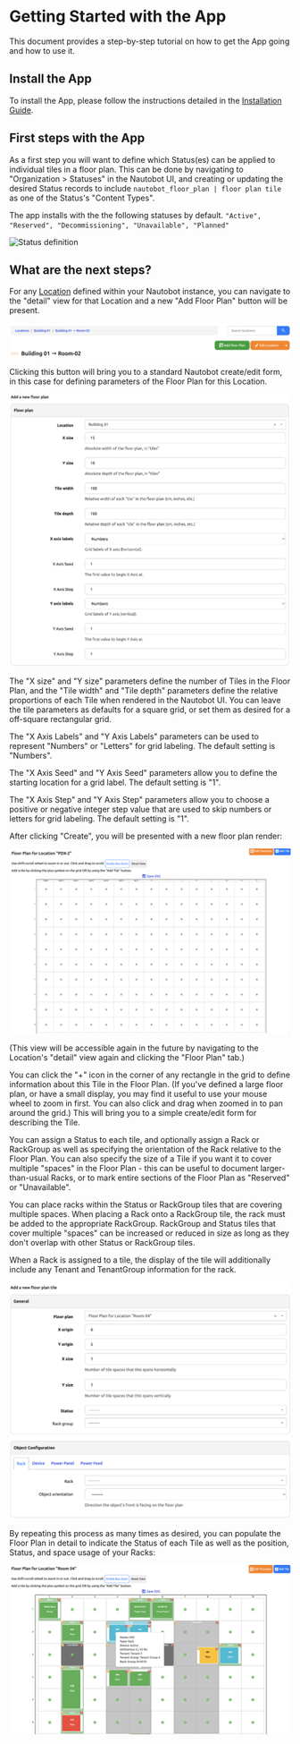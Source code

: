 # Getting Started with the App

This document provides a step-by-step tutorial on how to get the App going and how to use it.

## Install the App

To install the App, please follow the instructions detailed in the [Installation Guide](../admin/install.md).

## First steps with the App

As a first step you will want to define which Status(es) can be applied to individual tiles in a floor plan. This can be done by navigating to "Organization > Statuses" in the Nautobot UI, and creating or updating the desired Status records to include `nautobot_floor_plan | floor plan tile` as one of the Status's "Content Types".

The app installs with the the following statuses by default. `"Active", "Reserved", "Decommissioning", "Unavailable", "Planned"`

![Status definition](../images/status-definition.png)

## What are the next steps?

For any [Location](https://docs.nautobot.com/projects/core/en/stable/core-functionality/sites-and-racks/#locations) defined within your Nautobot instance, you can navigate to the "detail" view for that Location and a new "Add Floor Plan" button will be present.

![Add Floor Plan button](../images/add-floor-plan-button.png)

Clicking this button will bring you to a standard Nautobot create/edit form, in this case for defining parameters of the Floor Plan for this Location.

![Add Floor Plan form](../images/add-floor-plan-form.png)

The "X size" and "Y size" parameters define the number of Tiles in the Floor Plan, and the "Tile width" and "Tile depth" parameters define the relative proportions of each Tile when rendered in the Nautobot UI. You can leave the tile parameters as defaults for a square grid, or set them as desired for a off-square rectangular grid.

The "X Axis Labels" and "Y Axis Labels" parameters can be used to represent "Numbers" or "Letters" for grid labeling. The default setting is "Numbers".

The "X Axis Seed" and "Y Axis Seed" parameters allow you to define the starting location for a grid label. The default setting is "1".

The "X Axis Step" and "Y Axis Step" parameters allow you to choose a positive or negative integer step value that are used to skip numbers or letters for grid labeling. The default setting is "1".

After clicking "Create", you will be presented with a new floor plan render:

![Empty floor plan](../images/floor-plan-empty.png)

(This view will be accessible again in the future by navigating to the Location's "detail" view again and clicking the "Floor Plan" tab.)

You can click the "+" icon in the corner of any rectangle in the grid to define information about this Tile in the Floor Plan. (If you've defined a large floor plan, or have a small display, you may find it useful to use your mouse wheel to zoom in first. You can also click and drag when zoomed in to pan around the grid.) This will bring you to a simple create/edit form for describing the Tile.

You can assign a Status to each tile, and optionally assign a Rack or RackGroup as well as specifying the orientation of the Rack relative to the Floor Plan. You can also specify the size of a Tile if you want it to cover multiple "spaces" in the Floor Plan - this can be useful to document larger-than-usual Racks, or to mark entire sections of the Floor Plan as "Reserved" or "Unavailable". 

You can place racks within the Status or RackGroup tiles that are covering multiple spaces. When placing a Rack onto a RackGroup tile, the rack must be added to the appropriate RackGroup. RackGroup and Status tiles that cover multiple "spaces" can be increased or reduced in size as long as they don't overlap with other Status or RackGroup tiles.

When a Rack is assigned to a tile, the display of the tile will additionally include any Tenant and TenantGroup information for the rack.

![Add Tile form](../images/add-tile-form.png)

By repeating this process as many times as desired, you can populate the Floor Plan in detail to indicate the Status of each Tile as well as the position, Status, and space usage of your Racks:

![Populated floor plan](../images/floor-plan-populated.png)
